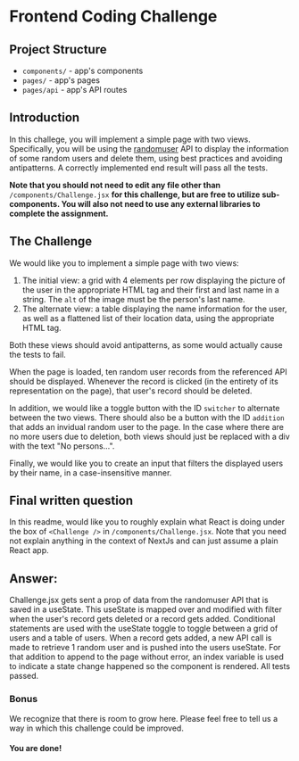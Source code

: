 # Frontend Coding Challenge

## Project Structure

- `components/` - app's components
- `pages/` - app's pages
- `pages/api` - app's API routes

## Introduction

In this challege, you will implement a simple page with two views. Specifically, you will be using the [randomuser]('https://randomuser.me') API to display the information of some random users and delete them, using best practices and avoiding antipatterns. A correctly implemented end result will pass all the tests.

**Note that you should not need to edit any file other than** `/components/Challenge.jsx` **for this challenge, but are free to utilize sub-components. You will also not need to use any external libraries to complete the assignment.**

## The Challenge

We would like you to implement a simple page with two views:

1. The initial view: a grid with 4 elements per row displaying the picture of the user in the appropriate HTML tag and their first and last name in a string. The `alt` of the image must be the person's last name.
2. The alternate view: a table displaying the name information for the user, as well as a flattened list of their location data, using the appropriate HTML tag.

Both these views should avoid antipatterns, as some would actually cause the tests to fail.

When the page is loaded, ten random user records from the referenced API should be displayed. Whenever the record is clicked (in the entirety of its representation on the page), that user's record should be deleted.

In addition, we would like a toggle button with the ID `switcher` to alternate between the two views. There should also be a button with the ID `addition` that adds an invidual random user to the page. In the case where there are no more users due to deletion, both views should just be replaced with a div with the text "No persons...".

Finally, we would like you to create an input that filters the displayed users by their name, in a case-insensitive manner.

## Final written question

In this readme, would like you to roughly explain what React is doing under the box of `<Challenge />` in `/components/Challenge.jsx`. Note that you need not explain anything in the context of NextJs and can just assume a plain React app.

## Answer:
Challenge.jsx gets sent a prop of data from the randomuser API that is saved in a useState. This useState is mapped over and modified with filter when the user's record gets deleted or a record gets added. Conditional statements are used with the useState toggle to toggle between a grid of users and a table of users. When a record gets added, a new API call is made to retrieve 1 random user and is pushed into the users useState. For that addition to append to the page without error, an index variable is used to indicate a state change happened so the component is rendered. All tests passed.

### Bonus

We recognize that there is room to grow here. Please feel free to tell us a way in which this challenge could be improved.

#### You are done!
